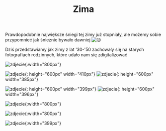 ﻿---
layout: post
title:  "Zima"
categories: [ Archiwizacja ]
image: assets/images/zima/zima.jpg
---
Prawdopodobnie największe śniegi tej zimy już stopniały, ale możemy sobie przypomnieć jak śnieżnie bywało dawniej ![😉](https://static.xx.fbcdn.net/images/emoji.php/v9/t57/1/16/1f609.png)

Dziś przedstawiamy jak zimy z lat '30-'50 zachowały się na starych fotografiach rodzinnych, które udało nam się zdigitalizować

![zdjecie](/assets/images/zima/1.jpg){:width="800px"}

![zdjecie](/assets/images/zima/2.jpg){: height="600px" width="410px"} ![zdjecie](/assets/images/zima/3.jpg){: height="600px" width="385px"}

![zdjecie](/assets/images/zima/4.jpg){: height="600px" width="399px"} ![zdjecie](/assets/images/zima/5.jpg){: height="600px" width="396px"}

![zdjecie](/assets/images/zima/6.jpg){:width="800px"}

![zdjecie](/assets/images/zima/7.jpg){:width="800px"}

![zdjecie](/assets/images/zima/8.jpg){:width="399px"}


